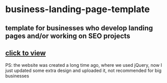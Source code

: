 # business-landing-page-template
## template for businesses who develop landing pages and/or working on SEO projects
## [click to view](https://web-king.netlify.app)

PS: the website was created a long time ago, where we used jQuery, now I just updated some extra design and uploaded it, not recommended for big businesses
